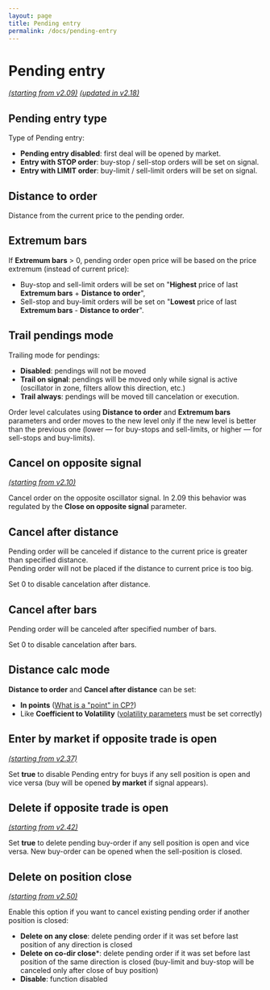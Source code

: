 ```yaml
---
layout: page
title: Pending entry
permalink: /docs/pending-entry
---
```


# Pending entry

*[(starting from v2.09)](/docs/versions-history#20200512-209) [(updated in v2.18)](/docs/versions-history#20200908-218)*


## Pending entry type

Type of Pending entry:<br/>
* **Pending entry disabled**: first deal will be opened by market.
* **Entry with STOP order**: buy-stop / sell-stop orders will be set on signal.
* **Entry with LIMIT order**: buy-limit / sell-limit orders will be set on signal.


## Distance to order

Distance from the current price to the pending order.


## Extremum bars

If **Extremum bars** > 0, pending order open price will be based on the price extremum (instead of current price):<br/>
* Buy-stop and sell-limit orders will be set on "**Highest** price of last **Extremum bars** + **Distance to order**",
* Sell-stop and buy-limit orders will be set on "**Lowest** price of last **Extremum bars** - **Distance to order**".


## Trail pendings mode

Trailing mode for pendings:
* **Disabled**: pendings will not be moved<br/>
* **Trail on signal**: pendings will be moved only while signal is active (oscillator in zone, filters allow this direction, etc.)
* **Trail always**: pendings will be moved till cancelation or execution.

Order level calculates using **Distance to order** and **Extremum bars** parameters and order moves to the new level only if the new level is better than the previous one (lower — for buy-stops and sell-limits, or higher — for sell-stops and buy-limits).


## Cancel on opposite signal

[*(starting from v2.10)*](/docs/versions-history#20200518-210)

Cancel order on the opposite oscillator signal. In 2.09 this behavior was regulated by the **Close on opposite signal** parameter.


## Cancel after distance

Pending order will be canceled if distance to the current price is greater than specified distance.<br/>
Pending order will not be placed if the distance to current price is too big.<br/>

Set 0 to disable cancelation after distance.


## Cancel after bars

Pending order will be canceled after specified number of bars.

Set 0 to disable cancelation after bars.


## Distance calc mode

**Distance to order** and **Cancel after distance** can be set:<br/>
* **In points** ([What is a "point" in CP?](https://communitypowerea.userecho.com/en/communities/7/topics/384-what-is-a-point-in-cp-what-does-stoploss-250-points-mean))
* Like **Coefficient to Volatility** ([volatility parameters](https://docs.google.com/document/d/1ww1M97H54IBwtCKZDhxtqsTsrtEMKofXHMEWMGCyZNs/edit#heading=h.sx27nza3heuj) must be set correctly)


## Enter by market if opposite trade is open

[*(starting from v2.37)*](/docs/versions-history#20210906-237)

Set **true** to disable Pending entry for buys if any sell position is open and vice versa (buy will be opened **by market** if signal appears).


## Delete if opposite trade is open

[*(starting from v2.42)*](/docs/versions-history#20220122-242)

Set **true** to delete pending buy-order if any sell position is open and vice versa. New buy-order can be opened when the sell-position is closed.


## Delete on position close

[*(starting from v2.50)*](/docs/versions-history#20221014-20230107-250)

Enable this option if you want to cancel existing pending order if another position is closed:<br/>
* **Delete on any close**: delete pending order if it was set before last position of any direction is closed
* **Delete on co-dir close***: delete pending order if it was set before last position of the same direction is closed (buy-limit and buy-stop will be canceled only after close of buy position)
* **Disable**: function disabled